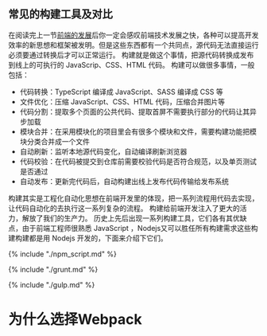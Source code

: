 ## 常见的构建工具及对比
在阅读完上一节[前端的发展](../前端的发展)后你一定会感叹前端技术发展之快，各种可以提高开发效率的新思想和框架被发明。但是这些东西都有一个共同点，源代码无法直接运行必须要通过转换后才可以正常运行。
构建就是做这个事情，把源代码转换成发布到线上的可执行的 JavaScrip、CSS、HTML 代码。
构建可以做很多事情，一般包括：
- 代码转换：TypeScript 编译成 JavaScript、SASS 编译成 CSS 等
- 文件优化：压缩 JavaScript、CSS、HTML 代码，压缩合并图片等
- 代码分割：提取多个页面的公共代码、提取首屏不需要执行部分的代码让其异步加载
- 模块合并：在采用模块化的项目里会有很多个模块和文件，需要构建功能把模块分类合并成一个文件
- 自动刷新：监听本地源代码变化，自动编译刷新浏览器
- 代码校验：在代码被提交到仓库前需要校验代码是否符合规范，以及单页测试是否通过
- 自动发布：更新完代码后，自动构建出线上发布代码传输给发布系统

构建其实是工程化自动化思想在前端开发里的体现，把一系列流程用代码去实现，让代码自动化的去执行这一系列复杂的流程。
构建给前端开发注入了更大的活力，解放了我们的生产力。
历史上先后出现一系列构建工具，它们各有其优缺点，由于前端工程师很熟悉 JavaScript ，Nodejs又可以胜任所有构建需求这些构建构建都是用 Nodejs 开发的，下面来介绍下它们。

{% include "./npm_script.md" %}

{% include "./grunt.md" %}

{% include "./gulp.md" %}

# 为什么选择Webpack